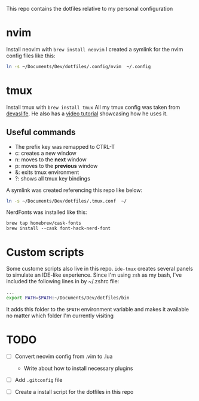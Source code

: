 This repo contains the dotfiles relative to my personal configuration

# nvim
Install neovim with `brew install neovim`
I created a symlink for the nvim config files like this:

```bash
ln -s ~/Documents/Dev/dotfiles/.config/nvim  ~/.config
```

# tmux
Install tmux with `brew install tmux`
All my tmux config was taken from [devaslife](https://github.com/craftzdog/dotfiles-public/blob/master/.tmux.conf). He also has a [video tutorial](https://www.youtube.com/watch?v=sSOfr2MtRU8) showcasing how he uses it.

## Useful commands

 - The prefix key was remapped to CTRL-T
 - <prefix> c: creates a new window
 - <prefix> n: moves to the **next** window
 - <prefix> p: moves to the **previous** window
 - <prefix> &: exits tmux environment
 - <prefix> ?: shows all tmux key bindings

A symlink was created referencing this repo like below:
```bash
ln -s ~/Documents/Dev/dotfiles/.tmux.conf  ~/
```

NerdFonts was installed like this:
```shell
brew tap homebrew/cask-fonts
brew install --cask font-hack-nerd-font
```

# Custom scripts
Some custome scripts also live in this repo. `ide-tmux` creates several panels to simulate an IDE-like experience.
Since I'm using `zsh` as my bash, I've included the following lines in by ~/.zshrc file:
```bash
...
export PATH=$PATH:~/Documents/Dev/dotfiles/bin
```

It adds this folder to the `$PATH` environment variable and makes it available no matter which folder I'm currently visiting

# TODO
- [ ] Convert neovim config from .vim to .lua
  - Write about how to install necessary plugins
- [ ] Add `.gitconfig` file
- [ ] Create a install script for the dotfiles in this repo



